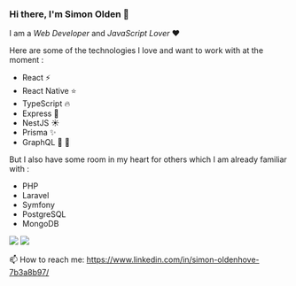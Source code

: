 ### Hi there, I'm Simon Olden :turtle: 

I am a <em>Web Developer</em> and <em>JavaScript Lover</em> ❤️
  
Here are some of the technologies I love and want to work with at the moment :
- React ⚡
- React Native :star:
- TypeScript :fire: 
- Express :muscle:
- NestJS :sunny:
- Prisma :sparkles:
- GraphQL :rocket: :rocket:

But I also have some room in my heart for others which I am already familiar with :
- PHP
- Laravel
- Symfony
- PostgreSQL
- MongoDB
 
<img src='https://github-readme-stats.vercel.app/api?username=simsolden&hide=prs,stars&show_icons=true&theme=algolia' />
<img src='https://github-readme-stats.vercel.app/api/top-langs/?username=simsolden&theme=algolia&hide=html,css&layout=compact' />
<br>
  
📫 How to reach me: https://www.linkedin.com/in/simon-oldenhove-7b3a8b97/

  <!--
**simsolden/simsolden** is a ✨ _special_ ✨ repository because its `README.md` (this file) appears on your GitHub profile.

Here are some ideas to get you started:

- 🔭 I’m currently working on ...
- 🌱 I’m currently learning ...
- 👯 I’m looking to collaborate on ...
- 🤔 I’m looking for help with ...
- 💬 Ask me about ...
- 📫 How to reach me: ...
- 😄 Pronouns: ...
- ⚡ Fun fact: ...
-->
